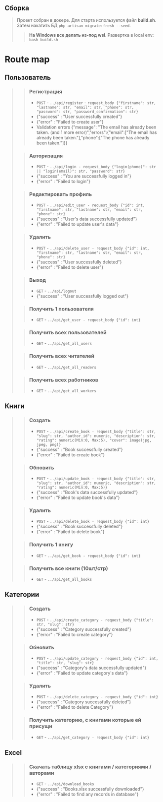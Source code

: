 ## Сборка
>Проект собран в докере. Для старта используется файл **build.sh**. Затем накатить БД `php artisan migrate:fresh --seed`.
>>**На Windows все делать из-под wsl**.
>> Развертка в local env:  
>> `bash build.sh`

# Route map

## Пользователь
>> ### Регистрация
>> * `POST` - `../api/register` - `request_body {"firstname": str, "lastname": str, "email": str, "phone": str, "password": str, "password_confirmation": str}`
>> * {"success" : "User successfully created"}
>> * {"error"   : "Failed to create user"}
>> * Validation errors {"message": "The email has already been taken. (and 1 more error)","errors":{"email":["The email has already been taken."],"phone":["The phone has already been taken."]}}
>
>> ### Авторизация
>> * `POST` - `../api/login - request_body {"login(phone)": str || "login(email)": str, "password": str}`
>> * {"success" : "You are successfully logged in"}
>> * {"error"   : "Failed to login"}
>
>> ### Редактировать профиль
>> * `POST` - `../api/edit_user - request_body {"id": int, "firstname": str, "lastname": str, "email": str, "phone": str}`
>> * {"success" : "User's data successfully updated"}
>> * {"error"   : "Failed to update user's data"}
>
>> ### Удалить
>> * `POST` - `../api/delete_user - request_body {"id": int, "firstname": str, "lastname": str, "email": str, "phone": str}`
>> * {"success" : "User successfully deleted"}
>> * {"error"   : "Failed to delete user"}
>
>> ### Выход
>> * `GET` - `../api/logout`
>> * {"success" : "User successfully logged out"}
>
>> ### Получить 1 пользователя
>> * `GET` - `../api/get_user - request_body {"id": int}`
>
>> ### Получить всех пользователей
>> * `GET` - `../api/get_all_users`
>
>> ### Получить всех читателей
>> * `GET` - `../api/get_all_readers`
>
>> ### Получить всех работников
>> * `GET` - `../api/get_all_workers`

## Книги
>> ### Создать
>> * `POST` - `../api/create_book - request_body {"title": str, "slug": str, "author_id": numeric, "description": str, "rating": numeric(Min:0, Max:5), "cover": image(jpg, jpeg, png)}`
>> * {"success" : "Book successfully created"}
>> * {"error"   : "Failed to create book"}
>
>> ### Обновить
>> * `POST` - `../api/update_book - request_body {"title": str, "slug": str, "author_id": numeric, "description": str, "rating": numeric(Min:0, Max:5)}`
>> * {"success" : "Book's data successfully updated"}
>> * {"error"   : "Failed to update book's data"}
>
>> ### Удалить
>> * `POST` - `../api/delete_book - request_body {"id": int}`
>> * {"success" : "Book successfully deleted"}
>> * {"error"   : "Failed to delete book"}
>
>> ### Получить 1 книгу
>> * `GET` - `../api/get_book - request_body {"id": int}`
>
>> ### Получить все книги (10шт/стр)
>> * `GET` - `../api/get_all_books`

## Категории
>> ### Создать
>> * `POST` - `../api/create_category - request_body {"title": str, "slug": str}`
>> * {"success" : "Category successfully created"}
>> * {"error"   : "Failed to create category"}
>
>> ### Обновить
>> * `POST` - `../api/update_category - request_body {"id": int, "title": str, "slug": str}`
>> * {"success" : "Category's data successfully updated"}
>> * {"error"   : "Failed to update category's data"}
>
>> ### Удалить
>> * `POST` - `../api/delete_category - request_body {"id": int}`
>> * {"success" : "Category successfully deleted"}
>> * {"error"   : "Failed to delete Category"}
>
>> ### Получить категорию, с книгами которые ей присущи
>> * `GET` - `../api/get_category - request_body {"id": int}`

## Excel
>> ### Скачать таблицу xlsx с книгами / категориями / авторами
>> * `GET` - `../api/download_books`
>> * {"success" : "Books.xlsx successfully downloaded"}
>> * {"error"   : "Failed to find any records in database"}
